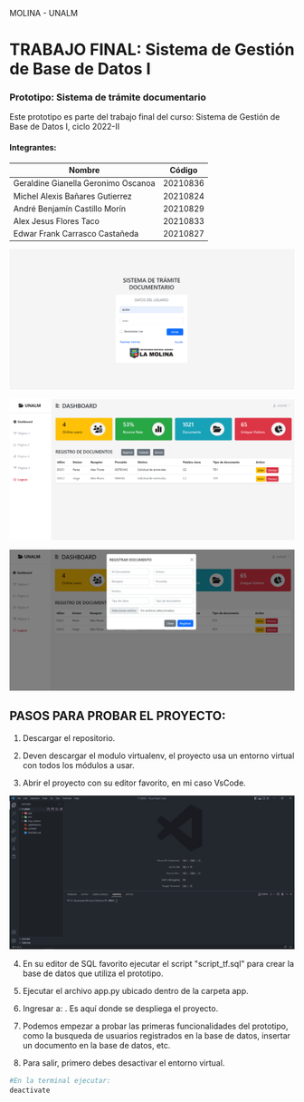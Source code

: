 MOLINA - UNALM
# TRABAJO FINAL: Sistema de Gestión de Base de Datos I
### Prototipo: Sistema de trámite documentario

Este prototipo es parte del trabajo final del curso: Sistema de Gestión de Base de Datos I, ciclo 2022-II

#### Integrantes:
| Nombre                              | Código      |
|-------------------------------------|-------------|
| Geraldine Gianella Geronimo Oscanoa | 20210836    |
| Michel Alexis Bañares Gutierrez     | 20210824    |
| André Benjamín Castillo Morín       |  20210829   |
| Alex Jesus Flores Taco              | 20210833    |
| Edwar Frank Carrasco Castañeda      |  20210827   |


![](/img_readme/Login.PNG)

![](/img_readme/dashboard.PNG)

![](/img_readme/registrar.PNG)
 
## PASOS PARA PROBAR EL PROYECTO:
1. Descargar el repositorio.

2. Deven descargar el modulo virtualenv, el proyecto usa un entorno virtual con todos los módulos a usar.

3. Abrir el proyecto con su editor favorito, en mi caso VsCode.

![](/img_readme/vscode_img.PNG)

4. En su editor de SQL favorito ejecutar el script "script_tf.sql" para crear la base de datos que utiliza el prototipo.

5. Ejecutar el archivo app.py ubicado dentro de la carpeta app.

6. Ingresar a: [](http://127.0.0.1:5000/login). Es aquí donde se despliega el proyecto.

7. Podemos empezar a probar las primeras funcionalidades del prototipo, como la busqueda de usuarios registrados en la base de datos, insertar un documento en la base de datos, etc.

8. Para salir, primero debes desactivar el entorno virtual.
~~~ python
#En la terminal ejecutar:
deactivate
~~~
